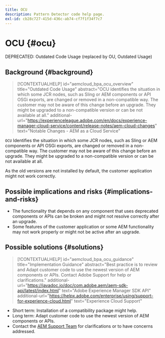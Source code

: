 ```yaml
---
title: OCU
description: Pattern Detector code help page.
exl-id: cb28c727-415d-436c-ab74-cf7f1f34f7c7
---
```

# OCU {#ocu}

DEPRECATED: Outdated Code Usage (replaced by OU, Outdated Usage)

## Background {#background}

>[!CONTEXTUALHELP]
>id="aemcloud_bpa_ocu_overview"
>title="Outdated Code Usage"
>abstract="OCU identifies the situation in which some JCR nodes, such as Sling or AEM components or API OSGi exports, are changed or removed in a non-compatible way. The customer may not be aware of this change before an upgrade. They might be upgraded to a non-compatible version or can be not available at all."
>additional-url="https://experienceleague.adobe.com/en/docs/experience-manager-cloud-service/content/release-notes/aem-cloud-changes" text="Notable Changes - AEM as a Cloud Service"

`OCU`  Identifies the situation in which some JCR nodes, such as Sling or AEM components or API OSGi exports, are changed or removed in a non-compatible way. The customer may not be aware of this change before an upgrade. They might be upgraded to a non-compatible version or can be not available at all.

As the old versions are not installed by default, the customer application might not work correctly.

## Possible implications and risks {#implications-and-risks}

* The functionality that depends on any component that uses deprecated components or APIs can be broken and might not resolve correctly after an upgrade.
* Some features of the customer application or some AEM functionality may not work properly or might not be active after an upgrade.

## Possible solutions {#solutions}

>[!CONTEXTUALHELP]
>id="aemcloud_bpa_ocu_guidance"
>title="Implementation Guidance"
>abstract="Best practice is to review and Adapt customer code to use the newest version of AEM components or APIs. Contact Adobe Support for help or clarifications."
>additional-url="https://javadoc.io/doc/com.adobe.aem/aem-sdk-api/latest/index.html" text="Adobe Experience Manager SDK API"
>additional-url="https://helpx.adobe.com/enterprise/using/support-for-experience-cloud.html" text="Experience Cloud Support"

* Short term: Installation of a compatibility package might help.
* Long term: Adapt customer code to use the newest version of AEM components or APIs.
* Contact the [AEM Support Team](https://helpx.adobe.com/enterprise/using/support-for-experience-cloud.html) for clarifications or to have concerns addressed.
